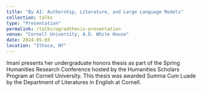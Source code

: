 ```yaml
---
title: "By AI: Authorship, Literature, and Large Language Models"
collection: talks
type: "Presentation"
permalink: /talks/ugradthesis-presentation
venue: "Cornell University, A.D. White House"
date: 2024-05-03
location: "Ithaca, NY"
---
```


Imani presents her undergraduate honors thesis as part of the Spring Humanities Research Conference hosted by the Humanities Scholars Program at Cornell University. This thesis was awarded Summa Cum Luade by the Department of Literatures in English at Cornell.
